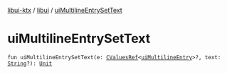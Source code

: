 [libui-ktx](../index.md) / [libui](index.md) / [uiMultilineEntrySetText](./ui-multiline-entry-set-text.md)

# uiMultilineEntrySetText

`fun uiMultilineEntrySetText(e: `[`CValuesRef`](../kotlinx.cinterop/-c-values-ref/index.md)`<`[`uiMultilineEntry`](ui-multiline-entry.md)`>?, text: `[`String`](https://kotlinlang.org/api/latest/jvm/stdlib/kotlin/-string/index.html)`?): `[`Unit`](https://kotlinlang.org/api/latest/jvm/stdlib/kotlin/-unit/index.html)